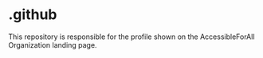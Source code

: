 # .github

This repository is responsible for the profile shown on the AccessibleForAll Organization landing page. 
